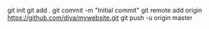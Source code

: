 git init
git add .
git commit -m "Initial commit"
git remote add origin https://github.com/diya/mywebsite.git
git push -u origin master
